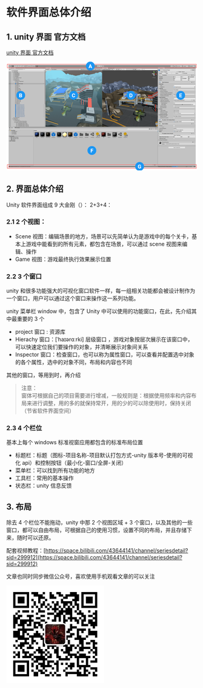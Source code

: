 # 软件界面总体介绍

## 1. unity 界面 官方文档

[unity 界面 官方文档](https://docs.unity3d.com/cn/current/Manual/UsingTheEditor.html)

![](../../imgs/unity_界面总介.png)

## 2. 界面总体介绍

Unity 软件界面组成 9 大金刚（）： 2+3+4：

### 2.1 2 个视图：

- Scene 视图：编辑场景的地方，场景可以先简单认为是游戏中的每个关卡，基本上游戏中能看到的所有元素，都包含在场景，可以通过 scene 视图来编辑、操作
- Game 视图：游戏最终执行效果展示位置

### 2.2 3 个窗口

unity 和很多功能强大的可视化窗口软件一样，每一组相关功能都会被设计制作为一个窗口，用户可以通过这个窗口来操作这一系列功能。

unity 菜单栏 window 中，包含了 Unity 中可以使用的功能窗口，在此，先介绍其中最重要的 3 个

- project 窗口 : 资源库
- Hierachy 窗口：[ˈhaɪərɑːrki] 层级窗口 ，游戏对象按层次展示在该窗口中，可以快速定位我们要操作的对象，并清晰展示对象间关系
- Inspector 窗口：检查窗口，也可以称为属性窗口，可以查看并配置选中对象的各个属性，选中的对象不同，布局和内容也不同

其他的窗口，等用到时，再介绍

> 注意：  
> 窗体可根据自己的项目需要进行增减，一般规则是：根据使用频率和内容布局来进行调整，用的多的就保持常开，用的少的可以除使用时，保持关闭（节省软件界面空间）

### 2.3 4 个栏位

基本上每个 windows 标准视窗应用都包含的标准布局位置

- 标题栏：标题（图标-项目名称-项目默认打包方式-unity 版本号-使用的可视化 api）和控制按钮（最小化-窗口/全屏-关闭）
- 菜单栏：可以找到所有功能的地方
- 工具栏：常用的基本操作
- 状态栏：unity 信息反馈

## 3. 布局

除去 4 个栏位不能拖动，unity 中那 2 个视图区域 + 3 个窗口，以及其他的一些窗口，都可以自由布局，可根据自己的使用习惯，设置不同的布局，并且存储下来，随时可以还原。

配套视频教程：[https://space.bilibili.com/43644141/channel/seriesdetail?sid=299912](https://space.bilibili.com/43644141/channel/seriesdetail?sid=299912)

文章也同时同步微信公众号，喜欢使用手机观看文章的可以关注

![](../../imgs/微信公众号二维码.jpg)
